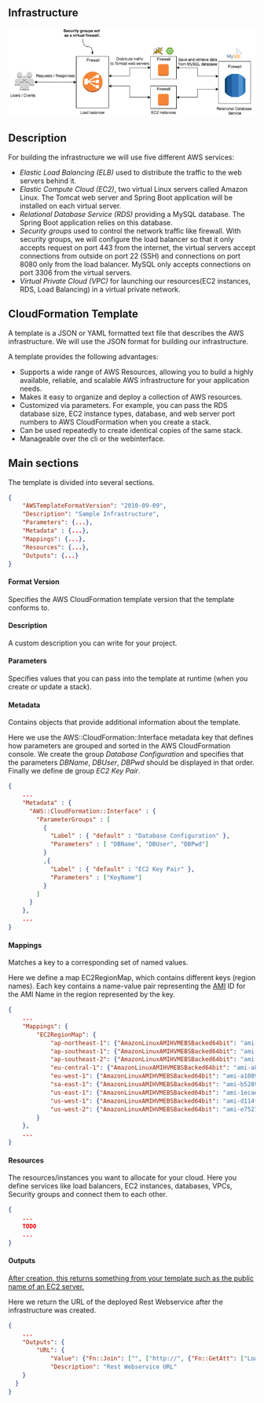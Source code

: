 ## Infrastructure
![simple_mockup](images/simple_overview.png)


## Description
For building the infrastructure we will use five different AWS services:

- *Elastic Load Balancing (ELB)* used to distribute the traffic to the web servers behind it.
- *Elastic Compute Cloud (EC2)*, two virtual Linux servers called Amazon Linux. The Tomcat web server and Spring Boot application will be installed on each virtual server.
- *Relational Database Service (RDS)* providing a MySQL database. The Spring Boot application relies on this database. 
- *Security groups* used to control the network traffic like firewall. With security groups, we will configure the load balancer so that it only accepts request on port 443 from the internet, the virtual servers accept connections from outside on port 22 (SSH) and connections on port 8080 only from the load balancer. MySQL only accepts connections on port 3306 from the virtual servers.
- *Virtual Private Cloud (VPC)* for launching our resources(EC2 instances, RDS, Load Balancing) in a virtual private network.

## CloudFormation Template
A template is a JSON or YAML formatted text file that describes the AWS infrastructure. We will use the JSON format for building our infrastructure.

A template provides the following advantages:

- Supports a wide range of AWS Resources, allowing you to build a highly available, reliable, and scalable AWS infrastructure for your application needs.
- Makes it easy to organize and deploy a collection of AWS resources.
- Customized via parameters. For example, you can pass the RDS database size, EC2 instance types, database, and web server port numbers to AWS CloudFormation when you create a stack.
- Can be used repeatedly to create identical copies of the same stack.
- Manageable over the cli or the webinterface.


## Main sections

The template is divided into several sections.

```json
{
	"AWSTemplateFormatVersion": "2010-09-09",
	"Description": "Sample Infrastructure",
	"Parameters": {...},
	"Metadata" : {...},
	"Mappings": {...},
	"Resources": {...},
	"Outputs": {...}
}
```

#### Format Version
Specifies the AWS CloudFormation template version that the template conforms to.

#### Description
A custom description you can write for your project.

#### Parameters
Specifies values that you can pass into the template at runtime (when you create or update a stack).

#### Metadata
Contains objects that provide additional information about the template. 

Here we use the AWS::CloudFormation::Interface metadata key that defines how parameters are grouped and sorted in the AWS CloudFormation console. We create the group *Database Configuration* and specifies that the parameters  *DBName*, *DBUser*, *DBPwd* should be displayed in that order. Finally we define de group *EC2 Key Pair*.

```json
{
	...
	"Metadata" : {
      "AWS::CloudFormation::Interface" : {
        "ParameterGroups" : [
          {
            "Label" : { "default" : "Database Configuration" },
            "Parameters" : [ "DBName", "DBUser", "DBPwd"]
          }
          ,{
            "Label" : { "default" : "EC2 Key Pair" },
            "Parameters" : ["KeyName"]
          }
        ]
      }
    },
	...
}
```

#### Mappings
Matches a key to a corresponding set of named values.

Here we define a map EC2RegionMap, which contains different keys (region names). Each key contains a name-value pair representing the [AMI](http://docs.aws.amazon.com/AWSEC2/latest/UserGuide/AMIs.html) ID for the AMI Name in the region represented by the key.

```json
{
	...
	"Mappings": {
		"EC2RegionMap": {
			"ap-northeast-1": {"AmazonLinuxAMIHVMEBSBacked64bit": "ami-cbf90ecb"},
			"ap-southeast-1": {"AmazonLinuxAMIHVMEBSBacked64bit": "ami-68d8e93a"},
			"ap-southeast-2": {"AmazonLinuxAMIHVMEBSBacked64bit": "ami-fd9cecc7"},
			"eu-central-1": {"AmazonLinuxAMIHVMEBSBacked64bit": "ami-a8221fb5"},
			"eu-west-1": {"AmazonLinuxAMIHVMEBSBacked64bit": "ami-a10897d6"},
			"sa-east-1": {"AmazonLinuxAMIHVMEBSBacked64bit": "ami-b52890a8"},
			"us-east-1": {"AmazonLinuxAMIHVMEBSBacked64bit": "ami-1ecae776"},
			"us-west-1": {"AmazonLinuxAMIHVMEBSBacked64bit": "ami-d114f295"},
			"us-west-2": {"AmazonLinuxAMIHVMEBSBacked64bit": "ami-e7527ed7"}
		}
	},
	...
}
```

#### Resources
The resources/instances you want to allocate for your cloud. Here you define services like load balancers, EC2 instances, databases, VPCs, Security groups and connect them to each other.

```json
{
	...
	TODO
	...
}
```

#### Outputs
[After creation, this returns something from your template such as the public name of an EC2 server.](http://docs.aws.amazon.com/AWSCloudFormation/latest/UserGuide/outputs-section-structure.html)

Here we return the URL of the deployed Rest Webservice after the infrastructure was created.

```json
{
	...
	"Outputs": {
    	"URL": {
      		"Value": {"Fn::Join": ["", ["http://", {"Fn::GetAtt": ["LoadBalancer", "DNSName"]}, "/hi"]]},
      		"Description": "Rest Webservice URL"
    }
  }
}
```

